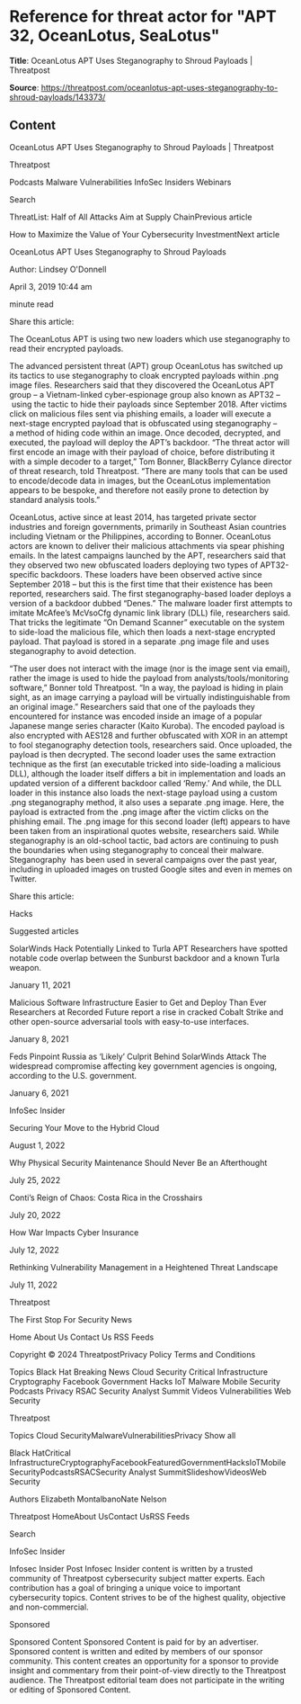 # Reference for threat actor for "APT 32, OceanLotus, SeaLotus"

**Title**: OceanLotus APT Uses Steganography to Shroud Payloads | Threatpost

**Source**: https://threatpost.com/oceanlotus-apt-uses-steganography-to-shroud-payloads/143373/

## Content


























OceanLotus APT Uses Steganography to Shroud Payloads | Threatpost

























































 












Threatpost


Podcasts
Malware
Vulnerabilities
InfoSec Insiders
Webinars



 





 Search














ThreatList: Half of All Attacks Aim at Supply ChainPrevious article 

How to Maximize the Value of Your Cybersecurity InvestmentNext article 










OceanLotus APT Uses Steganography to Shroud Payloads












Author: 
Lindsey O'Donnell


April 3, 2019  10:44 am












 minute read
											


Share this article:





 










The OceanLotus APT is using two new loaders which use steganography to read their encrypted payloads.


The advanced persistent threat (APT) group OceanLotus has switched up its tactics to use steganography to cloak encrypted payloads within .png image files.
Researchers said that they discovered the OceanLotus APT group – a Vietnam-linked cyber-espionage group also known as APT32 – using the tactic to hide their payloads since September 2018. After victims click on malicious files sent via phishing emails, a loader will execute a next-stage encrypted payload that is obfuscated using steganography – a method of hiding code within an image. Once decoded, decrypted, and executed, the payload will deploy the APT’s backdoor.
“The threat actor will first encode an image with their payload of choice, before distributing it with a simple decoder to a target,” Tom Bonner, BlackBerry Cylance director of threat research, told Threatpost. “There are many tools that can be used to encode/decode data in images, but the OceanLotus implementation appears to be bespoke, and therefore not easily prone to detection by standard analysis tools.”

OceanLotus, active since at least 2014, has targeted private sector industries and foreign governments, primarily in Southeast Asian countries including Vietnam or the Philippines, according to Bonner. OceanLotus actors are known to deliver their malicious attachments via spear phishing emails.
In the latest campaigns launched by the APT, researchers said that they observed two new obfuscated loaders deploying two types of APT32-specific backdoors. These loaders have been observed active since September 2018 – but this is the first time that their existence has been reported, researchers said.
The first steganography-based loader deploys a version of a backdoor dubbed “Denes.” The malware loader first attempts to imitate McAfee’s McVsoCfg dynamic link library (DLL) file, researchers said. That tricks the legitimate “On Demand Scanner” executable on the system to side-load the malicious file, which then loads a next-stage encrypted payload. That payload is stored in a separate .png image file and uses steganography to avoid detection.

“The user does not interact with the image (nor is the image sent via email), rather the image is used to hide the payload from analysts/tools/monitoring software,” Bonner told Threatpost. “In a way, the payload is hiding in plain sight, as an image carrying a payload will be virtually indistinguishable from an original image.”
Researchers said that one of the payloads they encountered for instance was encoded inside an image of a popular Japanese mange series character (Kaito Kuroba).
The encoded payload is also encrypted with AES128 and further obfuscated with XOR in an attempt to fool steganography detection tools, researchers said. Once uploaded, the payload is then decrypted.
The second loader uses the same extraction technique as the first (an executable tricked into side-loading a malicious DLL), although the loader itself differs a bit in implementation and loads an updated version of a different backdoor called ‘Remy.’ And while, the DLL loader in this instance also loads the next-stage payload using a custom .png steganography method, it also uses a separate .png image.
Here, the payload is extracted from the .png image after the victim clicks on the phishing email. The .png image for this second loader (left) appears to have been taken from an inspirational quotes website, researchers said.
While steganography is an old-school tactic, bad actors are continuing to push the boundaries when using steganography to conceal their malware. Steganography  has been used in several campaigns over the past year, including in uploaded images on trusted Google sites and even in memes on Twitter.




Share this article:





 







Hacks










Suggested articles





 

SolarWinds Hack Potentially Linked to Turla APT
Researchers have spotted notable code overlap between the Sunburst backdoor and a known Turla weapon.


January 11, 2021








 

Malicious Software Infrastructure Easier to Get and Deploy Than Ever
Researchers at Recorded Future report a rise in cracked Cobalt Strike and other open-source adversarial tools with easy-to-use interfaces.


January 8, 2021








 

Feds Pinpoint Russia as ‘Likely’ Culprit Behind SolarWinds Attack
The widespread compromise affecting key government agencies is ongoing, according to the U.S. government.


January 6, 2021










InfoSec Insider






Securing Your Move to the Hybrid Cloud


August 1, 2022









Why Physical Security Maintenance Should Never Be an Afterthought


July 25, 2022









Conti’s Reign of Chaos: Costa Rica in the Crosshairs


July 20, 2022









How War Impacts Cyber Insurance


July 12, 2022









Rethinking Vulnerability Management in a Heightened Threat Landscape


July 11, 2022







 





 






Threatpost

The First Stop For Security News



Home
About Us
Contact Us
RSS Feeds
 



Copyright © 2024 ThreatpostPrivacy Policy
Terms and Conditions
 

 


Topics
Black Hat
Breaking News
Cloud Security
Critical Infrastructure
Cryptography
Facebook
Government
Hacks
IoT
Malware
Mobile Security
Podcasts
Privacy
RSAC
Security Analyst Summit
Videos
Vulnerabilities
Web Security















Threatpost



 









Topics
Cloud SecurityMalwareVulnerabilitiesPrivacy
Show all

Black HatCritical InfrastructureCryptographyFacebookFeaturedGovernmentHacksIoTMobile SecurityPodcastsRSACSecurity Analyst SummitSlideshowVideosWeb Security

Authors
Elizabeth MontalbanoNate Nelson

Threatpost
HomeAbout UsContact UsRSS Feeds 





 Search










 












InfoSec Insider

Infosec Insider Post
Infosec Insider content is written by a trusted community of Threatpost cybersecurity subject matter experts. Each contribution has a goal of bringing a unique voice to important cybersecurity topics. Content strives to be of the highest quality, objective and non-commercial.












Sponsored

Sponsored Content
Sponsored Content is paid for by an advertiser. Sponsored content is written and edited by members of our sponsor community. This content creates an opportunity for a sponsor to provide insight and commentary from their point-of-view directly to the Threatpost audience. The Threatpost editorial team does not participate in the writing or editing of Sponsored Content.














